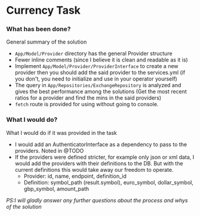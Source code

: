 # Currency Task

### What has been done?

General summary of the solution

- `App/Model/Provider` directory has the general Provider structure
- Fewer inline comments (since I believe it is clean and readable as it is)
- Implement `App/Model/Provider/ProviderInterface` to create a new provider then you should add the said provider to the services.yml (if  you don't, you need to initialize and use in your operator yourself)
- The query in `App/Repositories/ExchangeRepository` is analyzed and gives the best performance among the solutions (Get the most recent ratios for a provider and find the mins in the said providers)
- `fetch` route is provided for using without going to console.


### What I would do?

What I would do if it was provided in the task

- I would add an AuthenticatorInterface as a dependency to pass to the providers. Noted in @TODO
- If the providers were defined stricter, for example only json or xml data, I would add the providers with their definitions to the DB. But with the current definitions this would take away our freedom to operate.
  - Provider: id, name, endpoint, definition_id
  - Definition: symbol_path (result.symbol), euro_symbol, dollar_symbol, gbp_symbol, amount_path
  
  
 _PS:I will gladly answer any further questions about the process and whys of the solution_